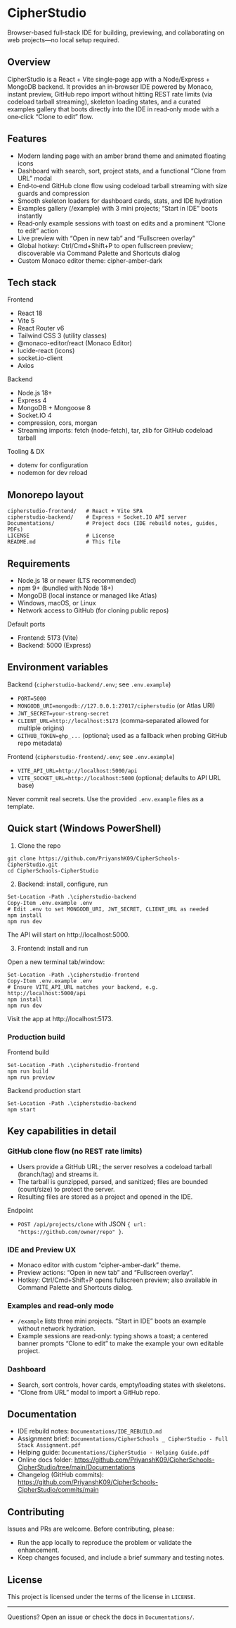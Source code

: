 # CipherStudio

Browser-based full‑stack IDE for building, previewing, and collaborating on web projects—no local setup required.

## Overview

CipherStudio is a React + Vite single‑page app with a Node/Express + MongoDB backend. It provides an in‑browser IDE powered by Monaco, instant preview, GitHub repo import without hitting REST rate limits (via codeload tarball streaming), skeleton loading states, and a curated examples gallery that boots directly into the IDE in read‑only mode with a one‑click “Clone to edit” flow.

## Features

- Modern landing page with an amber brand theme and animated floating icons
- Dashboard with search, sort, project stats, and a functional “Clone from URL” modal
- End‑to‑end GitHub clone flow using codeload tarball streaming with size guards and compression
- Smooth skeleton loaders for dashboard cards, stats, and IDE hydration
- Examples gallery (/example) with 3 mini projects; “Start in IDE” boots instantly
- Read‑only example sessions with toast on edits and a prominent “Clone to edit” action
- Live preview with “Open in new tab” and “Fullscreen overlay”
- Global hotkey: Ctrl/Cmd+Shift+P to open fullscreen preview; discoverable via Command Palette and Shortcuts dialog
- Custom Monaco editor theme: cipher-amber-dark

## Tech stack

Frontend
- React 18
- Vite 5
- React Router v6
- Tailwind CSS 3 (utility classes)
- @monaco-editor/react (Monaco Editor)
- lucide-react (icons)
- socket.io-client
- Axios

Backend
- Node.js 18+
- Express 4
- MongoDB + Mongoose 8
- Socket.IO 4
- compression, cors, morgan
- Streaming imports: fetch (node-fetch), tar, zlib for GitHub codeload tarball

Tooling & DX
- dotenv for configuration
- nodemon for dev reload

## Monorepo layout

```
cipherstudio-frontend/   # React + Vite SPA
cipherstudio-backend/    # Express + Socket.IO API server
Documentations/          # Project docs (IDE rebuild notes, guides, PDFs)
LICENSE                  # License
README.md                # This file
```

## Requirements

- Node.js 18 or newer (LTS recommended)
- npm 9+ (bundled with Node 18+)
- MongoDB (local instance or managed like Atlas)
- Windows, macOS, or Linux
- Network access to GitHub (for cloning public repos)

Default ports
- Frontend: 5173 (Vite)
- Backend: 5000 (Express)

## Environment variables

Backend (`cipherstudio-backend/.env`; see `.env.example`)
- `PORT=5000`
- `MONGODB_URI=mongodb://127.0.0.1:27017/cipherstudio` (or Atlas URI)
- `JWT_SECRET=your-strong-secret`
- `CLIENT_URL=http://localhost:5173` (comma‑separated allowed for multiple origins)
- `GITHUB_TOKEN=ghp_...` (optional; used as a fallback when probing GitHub repo metadata)

Frontend (`cipherstudio-frontend/.env`; see `.env.example`)
- `VITE_API_URL=http://localhost:5000/api`
- `VITE_SOCKET_URL=http://localhost:5000` (optional; defaults to API URL base)

Never commit real secrets. Use the provided `.env.example` files as a template.

## Quick start (Windows PowerShell)

1) Clone the repo

```pwsh
git clone https://github.com/PriyanshK09/CipherSchools-CipherStudio.git
cd CipherSchools-CipherStudio
```

2) Backend: install, configure, run

```pwsh
Set-Location -Path .\cipherstudio-backend
Copy-Item .env.example .env
# Edit .env to set MONGODB_URI, JWT_SECRET, CLIENT_URL as needed
npm install
npm run dev
```

The API will start on http://localhost:5000.

3) Frontend: install and run

Open a new terminal tab/window:

```pwsh
Set-Location -Path .\cipherstudio-frontend
Copy-Item .env.example .env
# Ensure VITE_API_URL matches your backend, e.g. http://localhost:5000/api
npm install
npm run dev
```

Visit the app at http://localhost:5173.

### Production build

Frontend build

```pwsh
Set-Location -Path .\cipherstudio-frontend
npm run build
npm run preview
```

Backend production start

```pwsh
Set-Location -Path .\cipherstudio-backend
npm start
```

## Key capabilities in detail

### GitHub clone flow (no REST rate limits)
- Users provide a GitHub URL; the server resolves a codeload tarball (branch/tag) and streams it.
- The tarball is gunzipped, parsed, and sanitized; files are bounded (count/size) to protect the server.
- Resulting files are stored as a project and opened in the IDE.

Endpoint
- `POST /api/projects/clone` with JSON `{ url: "https://github.com/owner/repo" }`.

### IDE and Preview UX
- Monaco editor with custom “cipher-amber-dark” theme.
- Preview actions: “Open in new tab” and “Fullscreen overlay”.
- Hotkey: Ctrl/Cmd+Shift+P opens fullscreen preview; also available in Command Palette and Shortcuts dialog.

### Examples and read‑only mode
- `/example` lists three mini projects. “Start in IDE” boots an example without network hydration.
- Example sessions are read‑only: typing shows a toast; a centered banner prompts “Clone to edit” to make the example your own editable project.

### Dashboard
- Search, sort controls, hover cards, empty/loading states with skeletons.
- “Clone from URL” modal to import a GitHub repo.

## Documentation

- IDE rebuild notes: `Documentations/IDE_REBUILD.md`
- Assignment brief: `Documentations/CipherSchools _ CipherStudio - Full Stack Assignment.pdf`
- Helping guide: `Documentations/CipherStudio - Helping Guide.pdf`
- Online docs folder: https://github.com/PriyanshK09/CipherSchools-CipherStudio/tree/main/Documentations
- Changelog (GitHub commits): https://github.com/PriyanshK09/CipherSchools-CipherStudio/commits/main

## Contributing

Issues and PRs are welcome. Before contributing, please:
- Run the app locally to reproduce the problem or validate the enhancement.
- Keep changes focused, and include a brief summary and testing notes.

## License

This project is licensed under the terms of the license in `LICENSE`.

---

Questions? Open an issue or check the docs in `Documentations/`.
